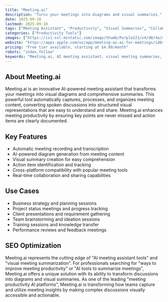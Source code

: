 ```yaml
---
title: "Meeting.ai"
description: "Turns your meetings into diagrams and visual summaries."
date: 2025-09-10
lastmod: 2025-09-10
tags: ["Meeting Assistant", "Productivity", "Visual Summaries", "Collaboration"]
categories: ["Productivity Tools"]
images: ["https://is1-ssl.mzstatic.com/image/thumb/Purple221/v4/d0/4a/dc/d04adc5e-4ac0-e1f5-af72-4950cb16a26a/AppIcon-0-0-1x_U007emarketing-0-8-0-85-220.png/460x0w.webp"]
website: "https://apps.apple.com/us/app/meeting-ai-ai-for-meetings/id6478665147"
pricing: "Free tier available, starting at $4.99/month"
robots: "index,follow"
keywords: "Meeting.ai, AI meeting assistant, visual meeting summaries, diagram generation, meeting productivity"
---
```


## About Meeting.ai

Meeting.ai is an innovative AI-powered meeting assistant that transforms your meetings into visual diagrams and comprehensive summaries. This powerful tool automatically captures, processes, and organizes meeting content, converting spoken discussions into structured visual representations that are easy to understand and share. Meeting.ai enhances meeting productivity by ensuring key points are never missed and action items are clearly documented.

## Key Features

- Automatic meeting recording and transcription
- AI-powered diagram generation from meeting content
- Visual summary creation for easy comprehension
- Action item identification and tracking
- Cross-platform compatibility with popular meeting tools
- Real-time collaboration and sharing capabilities

## Use Cases

- Business strategy and planning sessions
- Project status meetings and progress tracking
- Client presentations and requirement gathering
- Team brainstorming and ideation sessions
- Training sessions and knowledge transfer
- Performance reviews and feedback meetings

## SEO Optimization

Meeting.ai represents the cutting edge of "AI meeting assistant tools" and "visual meeting summarization". For professionals searching for "ways to improve meeting productivity" or "AI tools to summarize meetings", Meeting.ai offers a unique solution with its ability to transform discussions into diagrams and visual summaries. As one of the leading "meeting productivity AI platforms", Meeting.ai is transforming how teams capture and utilize meeting insights by making complex discussions visually accessible and actionable.